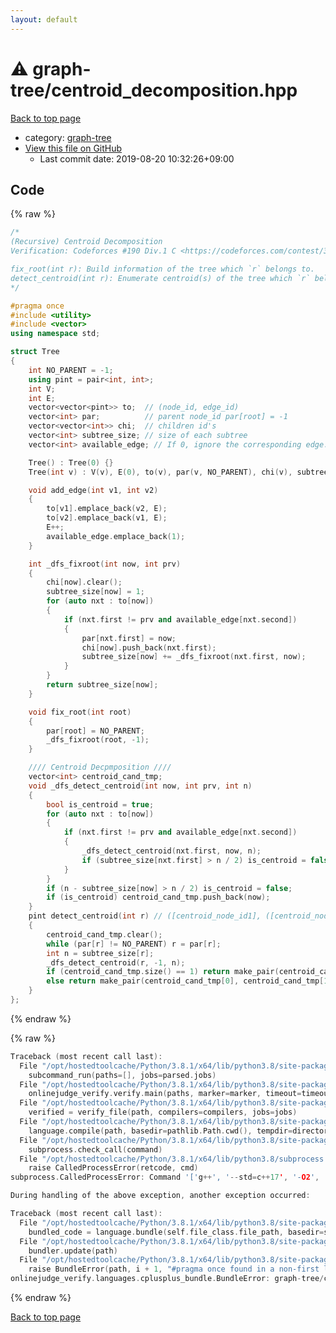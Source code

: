 ```yaml
---
layout: default
---
```


<!-- mathjax config similar to math.stackexchange -->
<script type="text/javascript" async
  src="https://cdnjs.cloudflare.com/ajax/libs/mathjax/2.7.5/MathJax.js?config=TeX-MML-AM_CHTML">
</script>
<script type="text/x-mathjax-config">
  MathJax.Hub.Config({
    TeX: { equationNumbers: { autoNumber: "AMS" }},
    tex2jax: {
      inlineMath: [ ['$','$'] ],
      processEscapes: true
    },
    "HTML-CSS": { matchFontHeight: false },
    displayAlign: "left",
    displayIndent: "2em"
  });
</script>

<script type="text/javascript" src="https://cdnjs.cloudflare.com/ajax/libs/jquery/3.4.1/jquery.min.js"></script>
<script src="https://cdn.jsdelivr.net/npm/jquery-balloon-js@1.1.2/jquery.balloon.min.js" integrity="sha256-ZEYs9VrgAeNuPvs15E39OsyOJaIkXEEt10fzxJ20+2I=" crossorigin="anonymous"></script>
<script type="text/javascript" src="../../assets/js/copy-button.js"></script>
<link rel="stylesheet" href="../../assets/css/copy-button.css" />


# :warning: graph-tree/centroid_decomposition.hpp

<a href="../../index.html">Back to top page</a>

* category: <a href="../../index.html#aea7f79aded53b9cdf48a7ce3f3ec60e">graph-tree</a>
* <a href="{{ site.github.repository_url }}/blob/master/graph-tree/centroid_decomposition.hpp">View this file on GitHub</a>
    - Last commit date: 2019-08-20 10:32:26+09:00




## Code

<a id="unbundled"></a>
{% raw %}
```cpp
/*
(Recursive) Centroid Decomposition
Verification: Codeforces #190 Div.1 C <https://codeforces.com/contest/321/submission/59093583>

fix_root(int r): Build information of the tree which `r` belongs to.
detect_centroid(int r): Enumerate centroid(s) of the tree which `r` belongs to.
*/

#pragma once
#include <utility>
#include <vector>
using namespace std;

struct Tree
{
    int NO_PARENT = -1;
    using pint = pair<int, int>;
    int V;
    int E;
    vector<vector<pint>> to;  // (node_id, edge_id)
    vector<int> par;          // parent node_id par[root] = -1
    vector<vector<int>> chi;  // children id's
    vector<int> subtree_size; // size of each subtree
    vector<int> available_edge; // If 0, ignore the corresponding edge.

    Tree() : Tree(0) {}
    Tree(int v) : V(v), E(0), to(v), par(v, NO_PARENT), chi(v), subtree_size(v) {}

    void add_edge(int v1, int v2)
    {
        to[v1].emplace_back(v2, E);
        to[v2].emplace_back(v1, E);
        E++;
        available_edge.emplace_back(1);
    }

    int _dfs_fixroot(int now, int prv)
    {
        chi[now].clear();
        subtree_size[now] = 1;
        for (auto nxt : to[now])
        {
            if (nxt.first != prv and available_edge[nxt.second])
            {
                par[nxt.first] = now;
                chi[now].push_back(nxt.first);
                subtree_size[now] += _dfs_fixroot(nxt.first, now);
            }
        }
        return subtree_size[now];
    }

    void fix_root(int root)
    {
        par[root] = NO_PARENT;
        _dfs_fixroot(root, -1);
    }

    //// Centroid Decpmposition ////
    vector<int> centroid_cand_tmp;
    void _dfs_detect_centroid(int now, int prv, int n)
    {
        bool is_centroid = true;
        for (auto nxt : to[now])
        {
            if (nxt.first != prv and available_edge[nxt.second])
            {
                _dfs_detect_centroid(nxt.first, now, n);
                if (subtree_size[nxt.first] > n / 2) is_centroid = false;
            }
        }
        if (n - subtree_size[now] > n / 2) is_centroid = false;
        if (is_centroid) centroid_cand_tmp.push_back(now);
    }
    pint detect_centroid(int r) // ([centroid_node_id1], ([centroid_node_id2]|-1))
    {
        centroid_cand_tmp.clear();
        while (par[r] != NO_PARENT) r = par[r];
        int n = subtree_size[r];
        _dfs_detect_centroid(r, -1, n);
        if (centroid_cand_tmp.size() == 1) return make_pair(centroid_cand_tmp[0], -1);
        else return make_pair(centroid_cand_tmp[0], centroid_cand_tmp[1]);
    }
};

```
{% endraw %}

<a id="bundled"></a>
{% raw %}
```cpp
Traceback (most recent call last):
  File "/opt/hostedtoolcache/Python/3.8.1/x64/lib/python3.8/site-packages/onlinejudge_verify/main.py", line 181, in main
    subcommand_run(paths=[], jobs=parsed.jobs)
  File "/opt/hostedtoolcache/Python/3.8.1/x64/lib/python3.8/site-packages/onlinejudge_verify/main.py", line 59, in subcommand_run
    onlinejudge_verify.verify.main(paths, marker=marker, timeout=timeout, jobs=jobs)
  File "/opt/hostedtoolcache/Python/3.8.1/x64/lib/python3.8/site-packages/onlinejudge_verify/verify.py", line 116, in main
    verified = verify_file(path, compilers=compilers, jobs=jobs)
  File "/opt/hostedtoolcache/Python/3.8.1/x64/lib/python3.8/site-packages/onlinejudge_verify/verify.py", line 77, in verify_file
    language.compile(path, basedir=pathlib.Path.cwd(), tempdir=directory)
  File "/opt/hostedtoolcache/Python/3.8.1/x64/lib/python3.8/site-packages/onlinejudge_verify/languages/cplusplus.py", line 48, in compile
    subprocess.check_call(command)
  File "/opt/hostedtoolcache/Python/3.8.1/x64/lib/python3.8/subprocess.py", line 364, in check_call
    raise CalledProcessError(retcode, cmd)
subprocess.CalledProcessError: Command '['g++', '--std=c++17', '-O2', '-Wall', '-g', '-I', '/home/runner/work/cplib-cpp/cplib-cpp', '-o', '.verify-helper/cache/ca259f8e9cebda54d88036dfaeafd417/a.out', '/home/runner/work/cplib-cpp/cplib-cpp/segmenttree/test/countandsumlessthan.test.cpp']' returned non-zero exit status 1.

During handling of the above exception, another exception occurred:

Traceback (most recent call last):
  File "/opt/hostedtoolcache/Python/3.8.1/x64/lib/python3.8/site-packages/onlinejudge_verify/docs.py", line 347, in write_contents
    bundled_code = language.bundle(self.file_class.file_path, basedir=self.cpp_source_path)
  File "/opt/hostedtoolcache/Python/3.8.1/x64/lib/python3.8/site-packages/onlinejudge_verify/languages/cplusplus.py", line 63, in bundle
    bundler.update(path)
  File "/opt/hostedtoolcache/Python/3.8.1/x64/lib/python3.8/site-packages/onlinejudge_verify/languages/cplusplus_bundle.py", line 115, in update
    raise BundleError(path, i + 1, "#pragma once found in a non-first line")
onlinejudge_verify.languages.cplusplus_bundle.BundleError: graph-tree/centroid_decomposition.hpp: line 9: #pragma once found in a non-first line

```
{% endraw %}

<a href="../../index.html">Back to top page</a>

